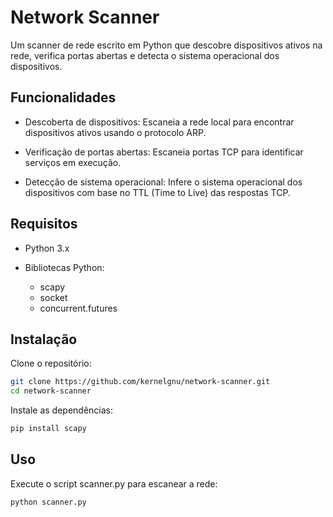# Network Scanner
Um scanner de rede escrito em Python que descobre dispositivos ativos na rede, verifica portas abertas e detecta o sistema operacional dos dispositivos.

## Funcionalidades
- Descoberta de dispositivos: Escaneia a rede local para encontrar dispositivos ativos usando o protocolo ARP.

- Verificação de portas abertas: Escaneia portas TCP para identificar serviços em execução.

- Detecção de sistema operacional: Infere o sistema operacional dos dispositivos com base no TTL (Time to Live) das respostas TCP.

## Requisitos
- Python 3.x

- Bibliotecas Python:
    - scapy
    - socket
    - concurrent.futures

## Instalação
Clone o repositório:
```bash
git clone https://github.com/kernelgnu/network-scanner.git
cd network-scanner
```
Instale as dependências:
```bash
pip install scapy
```

## Uso
Execute o script scanner.py para escanear a rede:
```bash
python scanner.py
```
